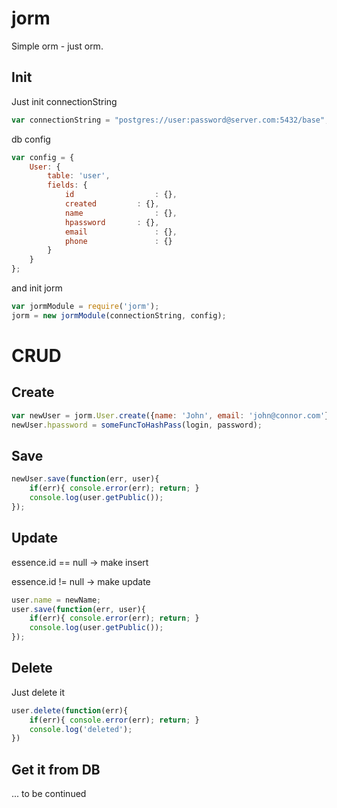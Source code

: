 jorm
====

Simple orm - just orm.

## Init

Just init connectionString

```javascript
var connectionString = "postgres://user:password@server.com:5432/base";
```

db config
```javascript
var config = {
	User: {
		table: 'user',
		fields: {
			id					: {},
			created			: {},
			name				: {},
			hpassword		: {},
			email				: {},
			phone				: {}
		}
	}
};
```

and init jorm
```javascript
var jormModule = require('jorm');
jorm = new jormModule(connectionString, config);
```

# CRUD
## Create
```javascript
var newUser = jorm.User.create({name: 'John', email: 'john@connor.com'})
newUser.hpassword = someFuncToHashPass(login, password);
```

## Save
```javascript
newUser.save(function(err, user){
	if(err){ console.error(err); return; }
	console.log(user.getPublic());
});
```

## Update

essence.id == null -> make insert

essence.id != null -> make update

```javascript
user.name = newName;
user.save(function(err, user){
	if(err){ console.error(err); return; }
	console.log(user.getPublic());
});
```

## Delete
Just delete it
```javascript
user.delete(function(err){
	if(err){ console.error(err); return; }
	console.log('deleted');
})
```

## Get it from DB
... to be continued